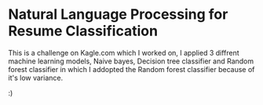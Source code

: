 # Natural Language Processing for Resume Classification

This is a challenge on Kagle.com which I worked on, I applied 3 diffrent machine learning models, Naive bayes, Decision tree classifier 
and Random forest classifier in which I addopted the Random forest classifier because of it's low variance.

:)
